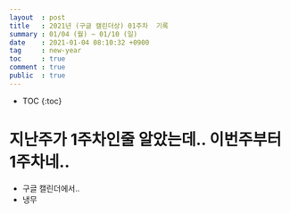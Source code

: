 ```yaml
---
layout  : post
title   : 2021년 (구글 캘린더상) 01주차  기록
summary : 01/04 (월) ~ 01/10 (일)
date    : 2021-01-04 08:10:32 +0900
tag     : new-year 
toc     : true
comment : true
public  : true
---
```

* TOC
{:toc}

# 지난주가 1주차인줄 알았는데.. 이번주부터 1주차네..

* 구글 캘린더에서..
* 냉무


